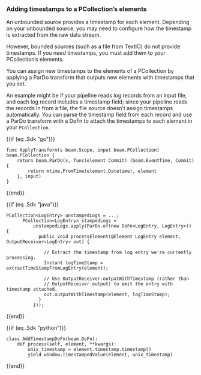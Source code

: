 <!--
Licensed under the Apache License, Version 2.0 (the "License");
you may not use this file except in compliance with the License.
You may obtain a copy of the License at

http://www.apache.org/licenses/LICENSE-2.0

Unless required by applicable law or agreed to in writing, software
distributed under the License is distributed on an "AS IS" BASIS,
WITHOUT WARRANTIES OR CONDITIONS OF ANY KIND, either express or implied.
See the License for the specific language governing permissions and
limitations under the License.
-->

### Adding timestamps to a PCollection’s elements

An unbounded source provides a timestamp for each element. Depending on your unbounded source, you may need to configure how the timestamp is extracted from the raw data stream.

However, bounded sources (such as a file from TextIO) do not provide timestamps. If you need timestamps, you must add them to your PCollection’s elements.

You can assign new timestamps to the elements of a PCollection by applying a ParDo transform that outputs new elements with timestamps that you set.

An example might be if your pipeline reads log records from an input file, and each log record includes a timestamp field; since your pipeline reads the records in from a file, the file source doesn’t assign timestamps automatically. You can parse the timestamp field from each record and use a ParDo transform with a DoFn to attach the timestamps to each element in your `PCollection`.

{{if (eq .Sdk "go")}}
```
func ApplyTransform(s beam.Scope, input beam.PCollection) beam.PCollection {
	return beam.ParDo(s, func(element Commit) (beam.EventTime, Commit) {
		return mtime.FromTime(element.Datetime), element
	}, input)
}
```
{{end}}

{{if (eq .Sdk "java")}}
```
PCollection<LogEntry> unstampedLogs = ...;
      PCollection<LogEntry> stampedLogs =
          unstampedLogs.apply(ParDo.of(new DoFn<LogEntry, LogEntry>() {
            public void processElement(@Element LogEntry element, OutputReceiver<LogEntry> out) {
              
              // Extract the timestamp from log entry we're currently processing.
              Instant logTimeStamp = extractTimeStampFromLogEntry(element);

              // Use OutputReceiver.outputWithTimestamp (rather than
              // OutputReceiver.output) to emit the entry with timestamp attached.
              out.outputWithTimestamp(element, logTimeStamp);
            }
          }));
```
{{end}}

{{if (eq .Sdk "python")}}
```
class AddTimestampDoFn(beam.DoFn):
    def process(self, element, **kwargs):
        unix_timestamp = element.timestamp.timestamp()
        yield window.TimestampedValue(element, unix_timestamp)
```
{{end}}